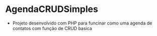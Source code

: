 # AgendaCRUDSimples

  - Projeto desenvolvido com PHP para funcinar como uma agenda de contatos com função de CRUD basica
